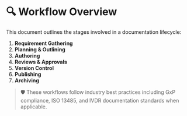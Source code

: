# 🔍 Workflow Overview

This document outlines the stages involved in a documentation lifecycle:

1. **Requirement Gathering**
2. **Planning & Outlining**
3. **Authoring**
4. **Reviews & Approvals**
5. **Version Control**
6. **Publishing**
7. **Archiving**

> 🛡️ These workflows follow industry best practices including GxP compliance, ISO 13485, and IVDR documentation standards when applicable.

